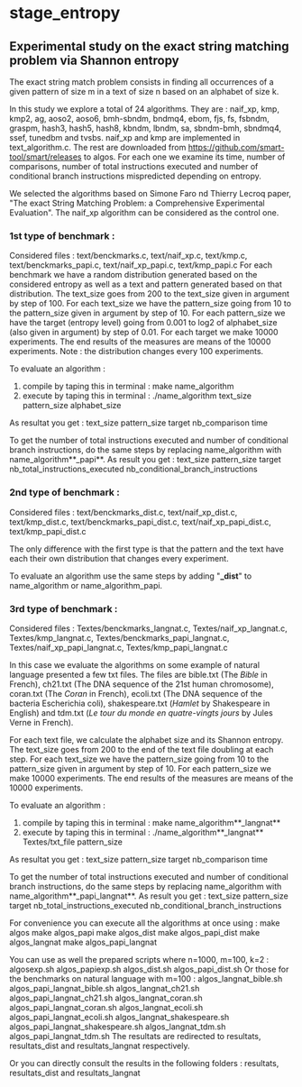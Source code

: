 # stage_entropy

## Experimental study on the exact string matching problem via Shannon entropy

The exact string match problem consists in finding all occurrences of a given pattern of size m in a text of size n based on an alphabet of size k.

In this study we explore a total of 24 algorithms. 
They are : naif_xp, kmp, kmp2, ag, aoso2, aoso6, bmh-sbndm, bndmq4, ebom, fjs, fs, fsbndm, graspm, hash3, hash5, hash8, kbndm, lbndm, sa, sbndm-bmh, sbndmq4, ssef, tunedbm and tvsbs. naif_xp and kmp are implemented in text_algorithm.c. The rest are downloaded from https://github.com/smart-tool/smart/releases to algos.
For each one we examine its time, number of comparisons, number of total instructions executed and number of conditional branch instructions mispredicted depending on entropy.

We selected the algorithms based on Simone Faro nd Thierry Lecroq paper, "The exact String Matching Problem: a Comprehensive Experimental Evaluation". The naif_xp algorithm can be considered as the control one. 


### 1st type of benchmark : 
Considered files : text/benckmarks.c, text/naif_xp.c, text/kmp.c, text/benckmarks_papi.c, text/naif_xp_papi.c, text/kmp_papi.c
For each benchmark we have a random distribution generated based on the considered entropy as well as a text and pattern generated based on that distribution. The text_size goes from 200 to the text_size given in argument by step of 100. For each text_size we have the pattern_size going from 10 to the pattern_size given in argument by step of 10. For each pattern_size we have the target (entropy level) going from 0.001 to log2 of alphabet_size (also given in argument) by step of 0.01. For each target we make 10000 experiments. The end results of the measures are means of the 10000 experiments. 
Note : the distribution changes every 100 experiments.

To evaluate an algorithm :
1. compile by taping this in terminal :
    make name_algorithm 
2. execute by taping this in terminal :
    ./name_algorithm text_size pattern_size alphabet_size

As resultat you get :
    text_size pattern_size target nb_comparison time

To get the number of total instructions executed and number of conditional branch instructions, do the same steps by replacing name_algorithm with name_algorithm**_papi**.
As result you get :
    text_size pattern_size target nb_total_instructions_executed nb_conditional_branch_instructions


### 2nd type of benchmark :
Considered files : text/benckmarks_dist.c, text/naif_xp_dist.c, text/kmp_dist.c, text/benckmarks_papi_dist.c, text/naif_xp_papi_dist.c, text/kmp_papi_dist.c

The only difference with the first type is that the pattern and the text have each their own distribution that changes every experiment.

To evaluate an algorithm use the same steps by adding "**_dist**" to name_algorithm or name_algorithm_papi. 


### 3rd type of benchmark :
Considered files : Textes/benckmarks_langnat.c, Textes/naif_xp_langnat.c, Textes/kmp_langnat.c, Textes/benckmarks_papi_langnat.c, Textes/naif_xp_papi_langnat.c, Textes/kmp_papi_langnat.c

In this case we evaluate the algorithms on some example of natural language presented a few txt files.
The files are bible.txt (The _Bible_ in French), ch21.txt (The DNA sequence of the 21st human chromosome), coran.txt (The _Coran_ in French), ecoli.txt (The DNA sequence of the bacteria Escherichia coli), shakespeare.txt (_Hamlet_ by Shakespeare in English) and tdm.txt (_Le_ _tour_ _du_ _monde_ _en_ _quatre_-_vingts_ _jours_ by Jules Verne in French).

For each text file, we calculate the alphabet size and its Shannon entropy. The text_size goes from 200 to the end of the text file doubling at each step. For each text_size we have the pattern_size going from 10 to the pattern_size given in argument by step of 10. For each pattern_size we make 10000 experiments. The end results of the measures are means of the 10000 experiments.

To evaluate an algorithm :
1. compile by taping this in terminal :
    make name_algorithm**_langnat** 
2. execute by taping this in terminal :
    ./name_algorithm**_langnat** Textes/txt_file pattern_size

As resultat you get :
    text_size pattern_size target nb_comparison time

To get the number of total instructions executed and number of conditional branch instructions, do the same steps by replacing name_algorithm with name_algorithm**_papi_langnat**.
As result you get :
    text_size pattern_size target nb_total_instructions_executed nb_conditional_branch_instructions



For convenience you can execute all the algorithms at once using :
    make algos
    make algos_papi
    make algos_dist
    make algos_papi_dist
    make algos_langnat
    make algos_papi_langnat

You can use as well the prepared scripts where n=1000, m=100, k=2 :
    algosexp.sh
    algos_papiexp.sh
    algos_dist.sh
    algos_papi_dist.sh
Or those for the benchmarks on natural language with m=100 :
    algos_langnat_bible.sh
    algos_papi_langnat_bible.sh
    algos_langnat_ch21.sh
    algos_papi_langnat_ch21.sh
    algos_langnat_coran.sh
    algos_papi_langnat_coran.sh
    algos_langnat_ecoli.sh
    algos_papi_langnat_ecoli.sh
    algos_langnat_shakespeare.sh
    algos_papi_langnat_shakespeare.sh
    algos_langnat_tdm.sh
    algos_papi_langnat_tdm.sh
The resultats are redirected to resultats, resultats_dist and resultats_langnat respectively.

Or you can directly consult the results in the following folders :
resultats, resultats_dist and resultats_langnat


